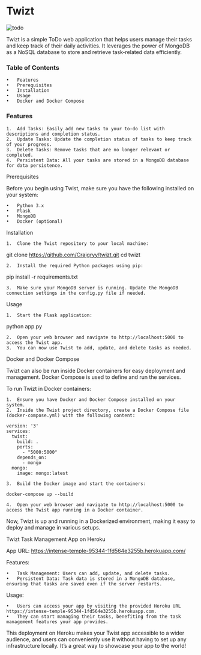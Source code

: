 # Twizt

![todo](https://github.com/Craigryy/Twizt/assets/116971272/90170e57-a6f0-4e84-9bca-bddac3fb594d)


Twizt is a simple ToDo web application that helps users manage their tasks and keep track of their daily activities. It leverages the power of MongoDB as a NoSQL database to store and retrieve task-related data efficiently.


### Table of Contents

	•	Features
	•	Prerequisites
	•	Installation
	•	Usage
	•	Docker and Docker Compose

### Features

	1.	Add Tasks: Easily add new tasks to your to-do list with descriptions and completion status.
	2.	Update Tasks: Update the completion status of tasks to keep track of your progress.
	3.	Delete Tasks: Remove tasks that are no longer relevant or completed.
	4.	Persistent Data: All your tasks are stored in a MongoDB database for data persistence.

Prerequisites

Before you begin using Twist, make sure you have the following installed on your system:

	•	Python 3.x
	•	Flask
	•	MongoDB
	•	Docker (optional)

Installation

	1.	Clone the Twist repository to your local machine:

git clone https://github.com/Craigryy/twizt.git
cd twizt


	2.	Install the required Python packages using pip:

pip install -r requirements.txt


	3.	Make sure your MongoDB server is running. Update the MongoDB connection settings in the config.py file if needed.

Usage

	1.	Start the Flask application:

python app.py


	2.	Open your web browser and navigate to http://localhost:5000 to access the Twist app.
	3.	You can now use Twist to add, update, and delete tasks as needed.

Docker and Docker Compose

Twizt can also be run inside Docker containers for easy deployment and management. Docker Compose is used to define and run the services.

To run Twizt in Docker containers:

	1.	Ensure you have Docker and Docker Compose installed on your system.
	2.	Inside the Twist project directory, create a Docker Compose file (docker-compose.yml) with the following content:
 
``` console
version: '3'
services:
  twist:
    build: .
    ports:
      - "5000:5000"
    depends_on:
      - mongo
  mongo:
    image: mongo:latest
```


	3.	Build the Docker image and start the containers:
 
``` console 
docker-compose up --build
```


	4.	Open your web browser and navigate to http://localhost:5000 to access the Twist app running in a Docker container.

Now, Twizt is up and running in a Dockerized environment, making it easy to deploy and manage in various setups.

Twizt Task Management App on Heroku


App URL: https://intense-temple-95344-1fd564e3255b.herokuapp.com/

Features:

	•	Task Management: Users can add, update, and delete tasks.
	•	Persistent Data: Task data is stored in a MongoDB database, ensuring that tasks are saved even if the server restarts.

Usage:

	•	Users can access your app by visiting the provided Heroku URL https://intense-temple-95344-1fd564e3255b.herokuapp.com.
	•	They can start managing their tasks, benefiting from the task management features your app provides.

This deployment on Heroku makes your Twist app accessible to a wider audience, and users can conveniently use it without having to set up any infrastructure locally. It’s a great way to showcase your app to the world!
